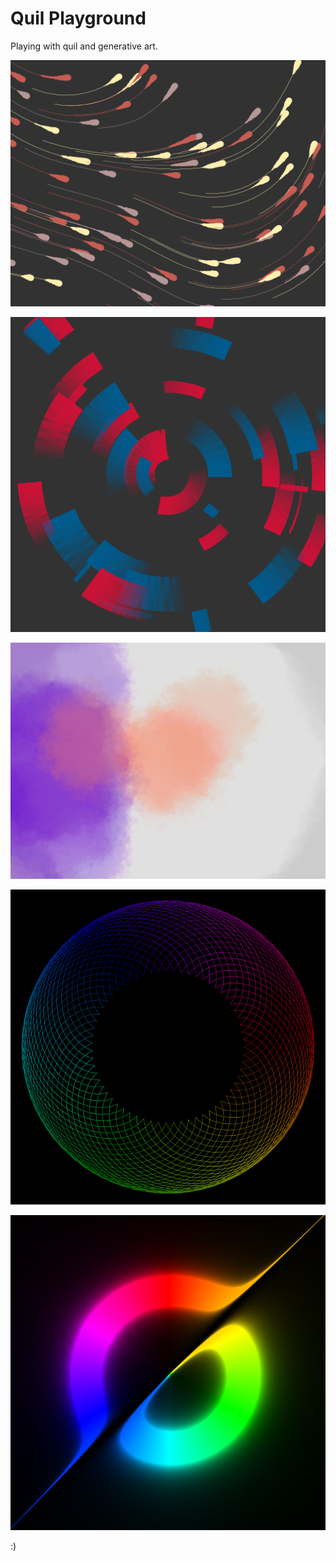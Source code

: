 # Quil Playground

Playing with quil and generative art.

![Raindrops](out/raindrops_34df5.png)

![Circles](out/circles_ef4e2.png)

![Watercolor](out/watercolor_5ec75.png)

![Spyrograph](out/roulette_4dd7e.png)

![Blackhole](out/horizon_hsv_hard.png)

:)
